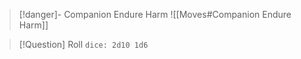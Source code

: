 > [!danger]- Companion Endure Harm
> ![[Moves#Companion Endure Harm]]

> [!Question] Roll
> `dice: 2d10 1d6`